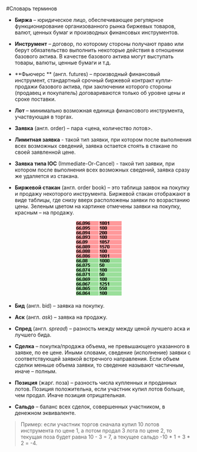 #Словарь терминов

<a id="exchange"></a>
 - **Биржа** – юридическое лицо, обеспечивающее регулярное функционирование организованного рынка биржевых товаров, валют, ценных бумаг и производных финансовых инструментов.

<a id="instrument"></a>
 - **Инструмент** – договор, по которому стороны получают право или берут обязательство выполнить некоторые действия в отношении базового актива. В качестве базового актива могут выступать товары, валюты, ценные бумаги и т.д.

<a id="futures"></a>
 - **Фьючерс ** (англ. futures) – производный финансовый инструмент, стандартный срочный биржевой контракт купли-продажи базового актива, при заключении которого стороны (продавец и покупатель) договариваются только об уровне цены и сроке поставки.

<a id="lot"></a>
 - **Лот** – минимально возможная единица финансового инструмента, участвующая в торгах.

<a id="order"></a>
 - **Заявка** (англ. order) – пара <цена, количество лотов>.

<a id="limit_order"></a>
- **Лимитная заявка** - такой тип заявки, при котором после выполнения всех возможных сведений, заявка остается стоять в стакане по своей заявленной цене.

<a id="ioc_order"></a>
- **Заявка типа IOC** (Immediate-Or-Cancel) - такой тип заявки, при котором после выполнения всех возможных сведений, заявка сразу же удаляется из стакана.

<a id="order_book"></a>
 - **Биржевой стакан** (англ. order book) – это таблица заявок на покупку и продажу некоторого инструмента. Биржевой стакан отображают в виде таблицы, где снизу вверх расположены заявки по возрастанию цены. Зеленым цветом на картинке отмечены заявки на покупку, красным – на продажу.

<p align="center">
<img src="img/order_book_example.png" alt="Пример биржевого стакана">
</p>

<a id="bid"></a>
 - **Бид** (англ. bid) – заявка на покупку.

<a id="ask"></a>
 - **Аск** (англ. *ask*) – заявка на продажу.

<a id="spred"></a>
 - **Спред** (англ. *spread*) – разность между между ценой лучшего аска и лучшего бида.

<a id="deal"></a>
 - **Сделка** – покупка/продажа объема, не превышающего указанного в заявке, по ее цене. Иными словами, сведение (исполнение) заявки с соответствующей заявкой встречного направления. Если объем сделки меньше объема заявки, то сведение называют частичным, иначе – полным.

<a id="position"></a>
 - **Позиция** (жарг. поза) – разность числа купленных и проданных лотов. Позиция положительна, если участник купил лотов больше, чем продал. Иначе позиция отрицательная.

<a id="saldo"></a>
 - **Сальдо** – баланс всех сделок, совершенных участником, в денежном эквиваленте.
 > Пример: если участник торгов сначала купил 10 лотов инструмента по цене 1, а потом продал 3 лота по цене 2, то текущая поза будет равна 10 - 3 = 7, а текущее сальдо -10 \* 1 + 3 \* 2 = -4.
